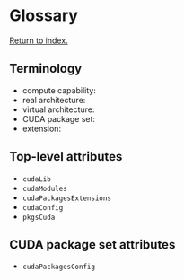 # Glossary

[Return to index.](../README.md)

## Terminology

- compute capability:
- real architecture:
- virtual architecture:
- CUDA package set:
- extension:

## Top-level attributes

- `cudaLib`
- `cudaModules`
- `cudaPackagesExtensions`
- `cudaConfig`
- `pkgsCuda`

## CUDA package set attributes

- `cudaPackagesConfig`

